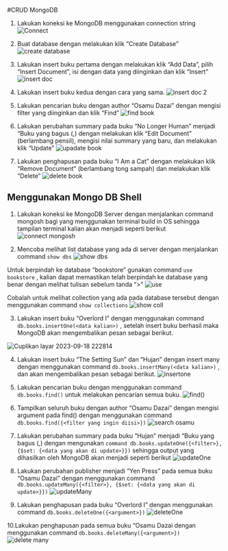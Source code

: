 #CRUD MongoDB

1. Lakukan koneksi ke MongoDB menggunakan connection string
![Connect](https://github.com/FarhanHaf/PEMIN/assets/103462399/a438e075-afa8-4a9d-9fd3-f62386262fa4)

2. Buat database dengan melakukan klik “Create Database”
![create database](https://github.com/FarhanHaf/PEMIN/assets/103462399/9c4bd3dc-b806-4509-a0c8-a230fe16d581)


3. Lakukan insert buku pertama dengan melakukan klik “Add Data”, pilih “Insert Document”, isi dengan data yang diinginkan dan klik “Insert”
   ![insert doc](https://github.com/FarhanHaf/PEMIN/assets/103462399/aceb6fb2-f817-4bdf-af8c-aa48a92e7e3a)


4. Lakukan insert buku kedua dengan cara yang sama.
![insert doc 2](https://github.com/FarhanHaf/PEMIN/assets/103462399/efa30535-dde4-4647-ac85-173bc49b85fc)

5. Lakukan pencarian buku dengan author “Osamu Dazai” dengan mengisi filter yang diinginkan dan klik “Find”
  ![find book](https://github.com/FarhanHaf/PEMIN/assets/103462399/2e59b1ae-a4dc-435d-a17c-bc2d87a78f16)

6. Lakukan perubahan summary pada buku “No Longer Human” menjadi “Buku yang
bagus (<NAMA>,<NIM>) dengan melakukan klik “Edit Document” (berlambang
pensil), mengisi nilai summary yang baru, dan melakukan klik “Update”
![upadate book](https://github.com/FarhanHaf/PEMIN/assets/103462399/5c631a1b-7228-40d3-b4b7-fe7398f38973)

7. Lakukan penghapusan pada buku “I Am a Cat” dengan melakukan klik “Remove
Document” (berlambang tong sampah) dan melakukan klik “Delete”
![delete book](https://github.com/FarhanHaf/PEMIN/assets/103462399/a1f66b72-dd0b-4d90-9f01-7dfda595d516)


## Menggunakan Mongo DB Shell

1. Lakukan koneksi ke MongoDB Server dengan menjalankan command mongosh bagi
yang menggunakan terminal build in OS sehingga tampilan terminal kalian akan
menjadi seperti berikut
![connect mongosh](https://github.com/FarhanHaf/PEMIN/assets/103462399/86c4b3d4-e802-4972-ab7f-428fb833cf45)

2. Mencoba melihat list database yang ada di server dengan menjalankan command
`show dbs`
![show dbs](https://github.com/FarhanHaf/PEMIN/assets/103462399/852eb76e-d750-4870-9873-dadabfbdbc8e)

Untuk berpindah ke database “bookstore” gunakan command `use bookstore` , kalian
dapat memastikan telah berpindah ke database yang benar dengan melihat tulisan
sebelum tanda “>”
![use](https://github.com/FarhanHaf/PEMIN/assets/103462399/3972bead-7461-45bf-99f9-2920dcc917eb)

Cobalah untuk melihat collection yang ada pada database tersebut dengan
menggunakan command `show collections`
![show coll](https://github.com/FarhanHaf/PEMIN/assets/103462399/a48ea9ef-c988-4b94-89bc-3a563867cf66)

3. Lakukan insert buku “Overlord I” dengan menggunakan command
`db.books.insertOne(<data kalian>)` , setelah insert buku berhasil maka MongoDB akan
mengembalikan pesan sebagai berikut.

![Cuplikan layar 2023-09-18 222814](https://github.com/dimassputro28/Praktikum-PEMIN/assets/145313055/c3f47078-9367-4666-8034-beef296dca72)


4. Lakukan insert buku “The Setting Sun” dan “Hujan” dengan insert many dengan
menggunakan command `db.books.insertMany(<data kalian>)` , dan akan mengembalikan pesan sebagai berikut.
![insertone](https://github.com/FarhanHaf/PEMIN/assets/103462399/10e0d703-a79d-431a-9988-3f003ae700f4)

5. Lakukan pencarian buku dengan menggunakan command `db.books.find()` untuk
melakukan pencarian semua buku.
![find()](https://github.com/FarhanHaf/PEMIN/assets/103462399/affe888d-16e4-4554-b2c7-878fa6330441)

6. Tampilkan seluruh buku dengan author “Osamu Dazai” dengan mengisi argument
pada find() dengan menggunakan command `db.books.find({<filter yang ingin
diisi>})`
![search osamu](https://github.com/FarhanHaf/PEMIN/assets/103462399/00d3251e-a054-44fd-b6e5-b0c1bdc6b3cf)

7. Lakukan perubahan summary pada buku “Hujan” menjadi “Buku yang bagus
(<NAMA>,<NIM>) dengan mengunakan `command db.books.updateOne({<filter>},
{$set: {<data yang akan di update>}})` sehingga output yang dihasilkan oleh MongoDB
akan menjadi seperti berikut
![updateOne](https://github.com/FarhanHaf/PEMIN/assets/103462399/e4ccb8b7-45f5-4484-b76c-6f61778ba582)

8. Lakukan perubahan publisher menjadi “Yen Press” pada semua buku “Osamu
Dazai” dengan menggunakan command `db.books.updateMany({<filter>}, {$set: {<data
yang akan di update>}})`
![updateMany](https://github.com/FarhanHaf/PEMIN/assets/103462399/0e75d560-af3b-4c9a-be21-3e6cccd9edfb)

9. Lakukan penghapusan pada buku “Overlord I” dengan menggunakan command
`db.books.deleteOne({<argument>})`
![deleteOne](https://github.com/FarhanHaf/PEMIN/assets/103462399/8b41055b-5a07-4ffe-b089-68eae24c53f4)

10.Lakukan penghapusan pada semua buku “Osamu Dazai dengan menggunakan
command `db.books.deleteMany({<argument>})` 
![delete many](https://github.com/FarhanHaf/PEMIN/assets/103462399/f98f6768-295a-4090-9e7e-d3d6ba6d49bc)
